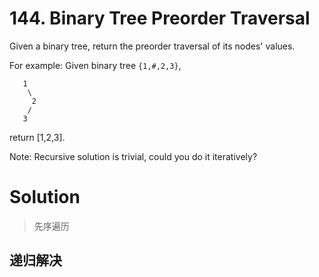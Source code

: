 # 144. Binary Tree Preorder Traversal

Given a binary tree, return the preorder traversal of its nodes' values.

For example:
Given binary tree `{1,#,2,3}`,


	   1
	    \
	     2
	    /
	   3

return [1,2,3].

Note: Recursive solution is trivial, could you do it iteratively?

# Solution

>先序遍历

## 递归解决